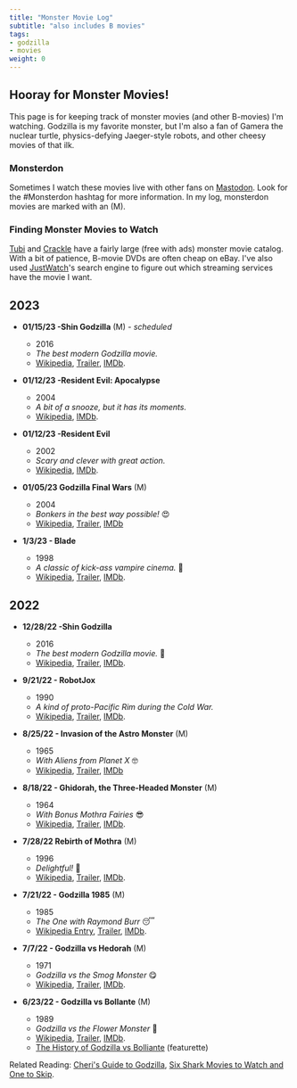 ```yaml
---
title: "Monster Movie Log"
subtitle: "also includes B movies"
tags:
- godzilla
- movies
weight: 0
---
```


## Hooray for Monster Movies!

This page is for keeping track of monster movies (and other B-movies) I'm watching. Godzilla is my favorite monster, but I'm also a fan of Gamera the nuclear turtle, physics-defying Jaeger-style robots, and other cheesy movies of that ilk.

### Monsterdon

Sometimes I watch these movies live with other fans on [Mastodon](https://writing.exchange/@cheribaker). Look for the #Monsterdon hashtag for more information. In my log, monsterdon movies are marked with an (M).

### Finding Monster Movies to Watch

[Tubi](https://tubitv.com) and [Crackle](https://www.crackle.com) have a fairly large (free with ads) monster movie catalog. With a bit of patience, B-movie DVDs are often cheap on eBay. I've also used [JustWatch](https://www.justwatch.com/)'s search engine to figure out which streaming services have the movie I want.

## 2023

- **01/15/23 -Shin Godzilla** (M) - *scheduled*
	- 2016
	- *The best modern Godzilla movie.*
	- [Wikipedia](https://en.wikipedia.org/wiki/Shin_Godzilla), [Trailer](https://www.youtube.com/watch?v=zgyq6YKeIms), [IMDb](https://www.imdb.com/title/tt4262980/?ref_=nv_sr_srsg_0).
	
- **01/12/23 -Resident Evil: Apocalypse**
	- 2004
	- *A bit of a snooze, but it has its moments.*
	- [Wikipedia](https://en.wikipedia.org/wiki/Resident_Evil:_Apocalypse), [IMDb](https://www.imdb.com/title/tt0318627/?ref_=nv_sr_srsg_0).
	
- **01/12/23 -Resident Evil**
	- 2002
	- *Scary and clever with great action.*
	- [Wikipedia](https://en.wikipedia.org/wiki/Resident_Evil_(film)), [IMDb](https://www.imdb.com/title/tt0120804/?ref_=fn_al_tt_1).
	
* **01/05/23 Godzilla Final Wars** (M) 
	* 2004
	* *Bonkers in the best way possible!* 😍
	* [Wikipedia](https://en.wikipedia.org/wiki/Godzilla:_Final_Wars), [Trailer](https://www.youtube.com/watch?v=rXNM802ip-Q), [IMDb](https://www.imdb.com/title/tt0399102/)
	
* **1/3/23 - Blade**  
	* 1998
	* *A classic of kick-ass vampire cinema.* 🤩
	* [Wikipedia](https://en.wikipedia.org/wiki/Blade_(1998_film)), [Trailer](https://www.youtube.com/watch?v=kaU2A7KyOu4), [IMDb](https://www.imdb.com/title/tt0120611/?ref_=fn_al_tt_2).

## 2022

*  **12/28/22 -Shin Godzilla** 
	* 2016 
	* *The best modern Godzilla movie.* 🤩
	* [Wikipedia](https://en.wikipedia.org/wiki/Shin_Godzilla), [Trailer](https://www.youtube.com/watch?v=zgyq6YKeIms), [IMDb](https://www.imdb.com/title/tt4262980/?ref_=nv_sr_srsg_0).
	  
* **9/21/22 - RobotJox** 
	* 1990
	* *A kind of proto-Pacific Rim during the Cold War.* 
	* [Wikipedia](https://en.wikipedia.org/wiki/Robot_Jox), [Trailer](https://www.youtube.com/watch?v=wgKqKggYdDE), [IMDb](https://www.imdb.com/title/tt0102800/?ref_=nv_sr_srsg_0).
	  
* **8/25/22 - Invasion of the Astro Monster** (M) 
	* 1965
	* *With Aliens from Planet X* 🤓
	* [Wikipedia](https://en.wikipedia.org/wiki/Invasion_of_Astro-Monster), [Trailer](https://www.youtube.com/watch?v=2j7k5VpZJ7E), [IMDb](https://www.imdb.com/title/tt0059346/?ref_=nv_sr_srsg_0)
	  
* **8/18/22 - Ghidorah, the Three-Headed Monster** (M) 
	* 1964
	* *With Bonus Mothra Fairies* 😎
	* [Wikipedia](https://en.wikipedia.org/wiki/Ghidorah,_the_Three-Headed_Monster), [Trailer](https://www.youtube.com/watch?v=xOiK0OPGJiY), [IMDb](https://www.imdb.com/title/tt0058544/?ref_=nv_sr_srsg_0).
	  
* **7/28/22 Rebirth of Mothra** (M) 
	* 1996
	* *Delightful!* 🥰
	* [Wikipedia](https://en.wikipedia.org/wiki/Rebirth_of_Mothra), [Trailer](https://www.youtube.com/watch?v=RbTo0imYj7k),  [IMDb](https://www.imdb.com/title/tt0117089/?ref_=fn_al_tt_1).
	  
* **7/21/22 - Godzilla 1985** (M) 
	* 1985
	* *The One with Raymond Burr* 😴
	- [Wikipedia Entry](https://en.wikipedia.org/wiki/Godzilla_1985),  [Trailer](https://www.youtube.com/watch?v=33D7GHVwOUE), [IMDb](https://www.imdb.com/title/tt0087344/?ref_=fn_al_tt_1).
	  
- **7/7/22 - Godzilla vs Hedorah** (M) 
	* 1971
	* *Godzilla vs the Smog Monster* 😋
	- [Wikipedia](https://en.wikipedia.org/wiki/Godzilla_vs._Hedorah), [Trailer](https://www.youtube.com/watch?v=eLOyVEfi4-Q), [IMDb](https://www.imdb.com/title/tt0067148/?ref_=nv_sr_srsg_0). 
	  
- **6/23/22 - Godzilla vs Bollante** (M) 
	* 1989
	* *Godzilla vs the Flower Monster* 🤩
	- [Wikipedia](https://en.wikipedia.org/wiki/Godzilla_vs._Biollante), [Trailer](https://www.youtube.com/watch?v=1tSl0A5oPz4), [IMDb](https://www.imdb.com/title/tt0097444/?ref_=nv_sr_srsg_0). 
	* [The History of Godzilla vs Bolliante](https://www.youtube.com/watch?v=6ClDl7uPq48) (featurette)


Related Reading: [Cheri's Guide to Godzilla](https://cheribaker.com/blogs/essays/godzilla), [Six Shark Movies to Watch and One to Skip](https://cheribaker.com/blogs/essays/best-shark-movies).
